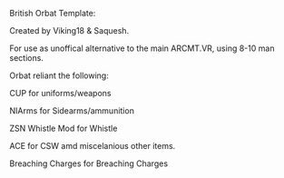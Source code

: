 British Orbat Template:

Created by Viking18 & Saquesh.

For use as unoffical alternative to the main ARCMT.VR, using 8-10 man sections.

Orbat reliant the following:

CUP for uniforms/weapons

NIArms for Sidearms/ammunition

ZSN Whistle Mod for Whistle

ACE for CSW amd miscelanious other items. 

Breaching Charges for Breaching Charges

